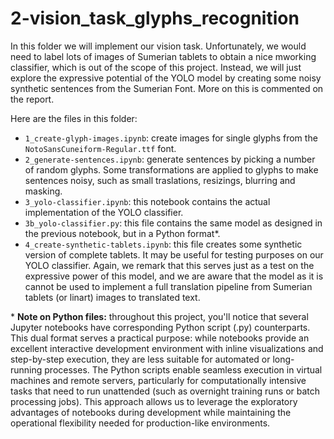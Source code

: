 # 2-vision_task_glyphs_recognition

In this folder we will implement our vision task. Unfortunately, we would need to label lots of images of Sumerian tablets to obtain a nice mworking classifier, which is out of the scope of this project. Instead, we will just explore the expressive potential of the YOLO model by creating some noisy synthetic sentences from the Sumerian Font. More on this is commented on the report.

Here are the files in this folder:
- `1_create-glyph-images.ipynb`: create images for single glyphs from the `NotoSansCuneiform-Regular.ttf` font.
- `2_generate-sentences.ipynb`: generate sentences by picking a number of random glyphs. Some transformations are applied to glyphs to make sentences noisy, such as small traslations, resizings, blurring and masking.
- `3_yolo-classifier.ipynb`: this notebook contains the actual implementation of the YOLO classifier.
- `3b_yolo-classifier.py`: this file contains the same model as designed in the previous notebook, but in a Python format*.
- `4_create-synthetic-tablets.ipynb`: this file creates some synthetic version of complete tablets. It may be useful for testing purposes on our YOLO classifier. Again, we remark that this serves just as a test on the expressive power of this model, and we are aware that the model as it is cannot be used to implement a full translation pipeline from Sumerian tablets (or linart) images to translated text.


\* <b>Note on Python files:</b>
throughout this project, you'll notice that several Jupyter notebooks have corresponding Python script (.py) counterparts. This dual format serves a practical purpose: while notebooks provide an excellent interactive development environment with inline visualizations and step-by-step execution, they are less suitable for automated or long-running processes. The Python scripts enable seamless execution in virtual machines and remote servers, particularly for computationally intensive tasks that need to run unattended (such as overnight training runs or batch processing jobs). This approach allows us to leverage the exploratory advantages of notebooks during development while maintaining the operational flexibility needed for production-like environments.

